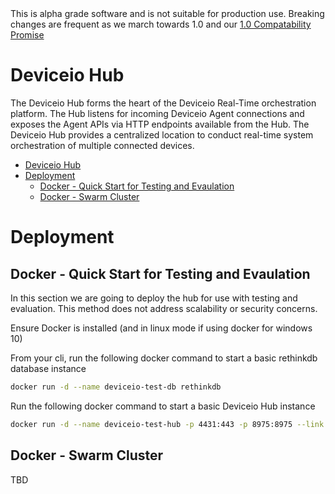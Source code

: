 <aside class="notice">
This is alpha grade software and is not suitable for production use. Breaking changes are frequent as we march towards 1.0 and our <a href="">1.0 Compatability Promise</a>
</aside>

# Deviceio Hub

The Deviceio Hub forms the heart of the Deviceio Real-Time orchestration platform. The Hub listens for incoming Deviceio Agent connections and exposes the Agent APIs via HTTP endpoints available from the Hub. The Deviceio Hub provides a centralized location to conduct real-time system orchestration of multiple connected devices.

<!-- TOC -->

- [Deviceio Hub](#deviceio-hub)
- [Deployment](#deployment)
    - [Docker - Quick Start for Testing and Evaulation](#docker---quick-start-for-testing-and-evaulation)
    - [Docker - Swarm Cluster](#docker---swarm-cluster)

<!-- /TOC -->

# Deployment

## Docker - Quick Start for Testing and Evaulation

In this section we are going to deploy the hub for use with testing and evaluation. This method does not address scalability or security concerns.

Ensure Docker is installed (and in linux mode if using docker for windows 10)

From your cli, run the following docker command to start a basic rethinkdb database instance

```bash
docker run -d --name deviceio-test-db rethinkdb
```

Run the following docker command to start a basic Deviceio Hub instance

```bash
docker run -d --name deviceio-test-hub -p 4431:443 -p 8975:8975 --link deviceio-test-db:db deviceio/hub hub start --dbhost db
```

## Docker - Swarm Cluster

TBD
